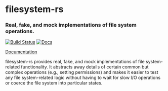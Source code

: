 # filesystem-rs

### Real, fake, and mock implementations of file system operations.

[![Build Status](https://travis-ci.org/iredelmeier/filesystem-rs.svg?branch=master)](https://travis-ci.org/iredelmeier/filesystem-rs) [![Docs](https://docs.rs/filesystem-rs/badge.svg)](https://docs.rs/filesystem-rs)

[Documentation](https://docs.rs/filesystem-rs)

filesystem-rs provides real, fake, and mock implementations of file system-related functionality. It abstracts away details of certain common but complex operations (e.g., setting permissions) and makes it easier to test any file system-related logic without having to wait for slow I/O operations or coerce the file system into particular states.
